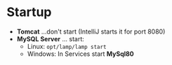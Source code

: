# Startup
- **Tomcat** ...don't start (IntelliJ starts it for port 8080)
- **MySQL Server** ... start:
  - Linux: `opt/lamp/lamp start`
  - Windows: In Services start **MySql80**